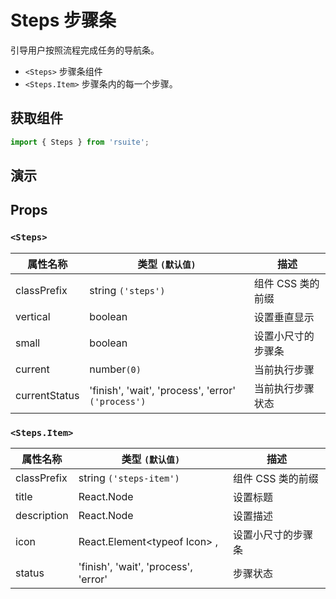 # Steps 步骤条 

引导用户按照流程完成任务的导航条。

* `<Steps>` 步骤条组件
* `<Steps.Item>` 步骤条内的每一个步骤。

## 获取组件

```js
import { Steps } from 'rsuite';
```

## 演示

<!--{demo}-->

## Props

### `<Steps>`

| 属性名称      | 类型 `(默认值)`                                    | 描述               |
| ------------- | -------------------------------------------------- | ------------------ |
| classPrefix   | string `('steps')`                                 | 组件 CSS 类的前缀     |
| vertical      | boolean                                            | 设置垂直显示       |
| small         | boolean                                            | 设置小尺寸的步骤条 |
| current       | number`(0)`                                        | 当前执行步骤       |
| currentStatus | 'finish', 'wait', 'process', 'error' `('process')` | 当前执行步骤状态   |

### `<Steps.Item>`

| 属性名称    | 类型 `(默认值)`                      | 描述               |
| ----------- | ------------------------------------ | ------------------ |
| classPrefix | string `('steps-item')`              | 组件 CSS 类的前缀     |
| title       | React.Node                           | 设置标题           |
| description | React.Node                           | 设置描述           |
| icon        | React.Element&lt;typeof Icon&gt; ,   | 设置小尺寸的步骤条 |
| status      | 'finish', 'wait', 'process', 'error' | 步骤状态           |
